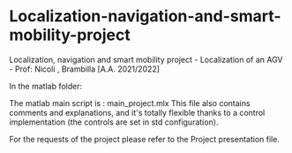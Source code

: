 # Localization-navigation-and-smart-mobility-project
Localization, navigation and smart mobility project - Localization of an AGV - Prof: Nicoli , Brambilla [A.A. 2021/2022]


In the matlab folder:

The matlab main script is : main_project.mlx 
This file also contains comments and explanations, and it's totally flexible thanks to a control implementation (the controls are set in std configuration).

For the requests of the project please refer to the Project presentation file.
